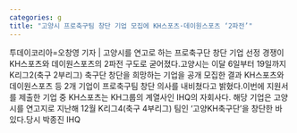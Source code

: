 ```yaml
---
categories: g
title: "고양시 프로축구팀 창단 기업 모집에 KH스포츠·데이원스포츠 ‘2파전’"
---
```

투데이코리아=오창영 기자 | 고양시를 연고로 하는 프로축구단 창단 기업 선정 경쟁이 KH스포츠와 데이원스포츠의 2파전 구도로 굳어졌다.고양시는 이달 6일부터 19일까지 K리그2(축구 2부리그) 축구단 창단을 희망하는 기업을 공개 모집한 결과 KH스포츠와 데이원스포츠 등 2개 기업이 프로축구팀 창단 의사를 내비쳤다고 밝혔다.이번에 지원서를 제출한 기업 중 KH스포츠는 KH그룹의 계열사인 IHQ의 자회사다. 해당 기업은 고양시를 연고지로 지난해 12월 K리그4(축구 4부리그) 팀인 ‘고양KH축구단’을 창단한 바 있다.당시 박종진 IHQ